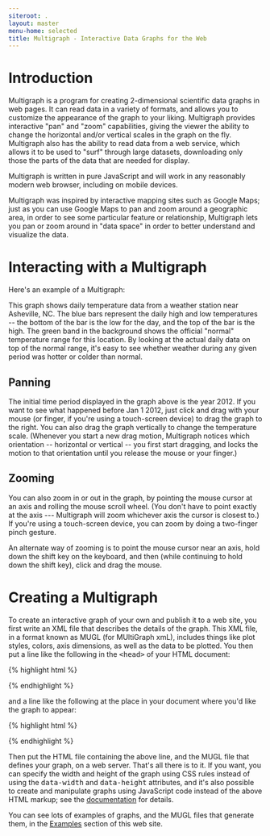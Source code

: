 ```yaml
---
siteroot: .
layout: master
menu-home: selected
title: Multigraph - Interactive Data Graphs for the Web
---
```


Introduction
============


Multigraph is a program for creating 2-dimensional scientific data
graphs in web pages. It can read data in a variety of formats, and
allows you to customize the appearance of the graph to your
liking.  Multigraph provides interactive "pan" and "zoom" capabilities,
giving the viewer the ability to change the horizontal and/or vertical
scales in the graph on the fly. Multigraph also has the ability to
read data from a web service, which allows it to be used to "surf"
through large datasets, downloading only those the parts of the data
that are needed for display.


Multigraph is written in pure JavaScript and will work in any reasonably
modern web browser, including on mobile devices.

Multigraph was inspired by interactive mapping sites such as Google Maps;
just as you can use Google Maps to pan and zoom around a geographic
area, in order to see some particular feature or relationship,
Multigraph lets you pan or zoom around in "data space" in order to better
understand and visualize the data.


Interacting with a Multigraph
============

Here's an example of a Multigraph:

<center>
<div class="multigraph" data-width="1000" data-height="200" data-src="lib/acis-static.xml"></div>
</center>


This graph shows daily temperature data from a weather
station near Asheville, NC.  The blue bars represent the daily high and low
temperatures -- the bottom of the bar is the low for the day, and the top
of the bar is the high.  The green band in the background shows the official
"normal" temperature range for this location.  By looking at the actual
daily data on top of the normal range, it's easy to see whether weather
during any given period was hotter or colder than normal.


Panning
-------


The initial time period displayed in the graph above is the year 2012.
If you want to see what happened before Jan 1 2012, just click and
drag with your mouse (or finger, if you're using a touch-screen device)
to drag the graph to the right.  You can also drag the graph
vertically to change the temperature scale.  (Whenever you start a new
drag motion, Multigraph notices which orientation -- horizontal or
vertical -- you first start dragging, and locks the motion to that
orientation until you release the mouse or your finger.)


Zooming
-------


You can also zoom in or out in the graph, by pointing the mouse cursor
at an axis and rolling the mouse scroll wheel.  (You don't have to point
exactly at the axis --- Multigraph will zoom whichever axis the cursor
is closest to.)  If you're using a touch-screen device, you can zoom
by doing a two-finger pinch gesture.

An alternate way of zooming is to point the mouse cursor near an axis,
hold down the shift key on the keyboard, and then (while continuing to
hold down the shift key), click and drag the mouse.


Creating a Multigraph
=====================


To create an interactive graph of your own and publish it to a web
site, you first write an XML file that describes the details of the
graph.  This XML file, in a format known as MUGL (for MUltiGraph xmL),
includes things like plot styles, colors, axis dimensions, as well as
the data to be plotted.  You then put a line like the following in the
<tt><span class="nt">&lt;head&gt;</span></tt> of your HTML document:

{% highlight html %}
<script type="text/javascript" src="http://multigraph.github.com/download/multigraph-min-latest.js"></script>
{% endhighlight %}

and a line like the following at the place in your document where you'd
like the graph to appear:

{% highlight html %}
<div class="multigraph" data-src="file.mugl" data-width="500" data-height="400"/></div>
{% endhighlight %}

Then put the HTML file containing the above line, and the MUGL file
that defines your graph, on a web server.  That's all there is to it.
If you want, you can specify the width and height of the graph using
CSS rules instead of using the <tt><span
class="na">data-width</span></tt> and <tt><span
class="na">data-height</span></tt> attributes, and it's also possible
to create and manipulate graphs using JavaScript code instead of the
above HTML markup; see the [documentation](documentation) for details.

You can see lots of examples of graphs, and the MUGL files that
generate them, in the [Examples](examples) section of this web site.
